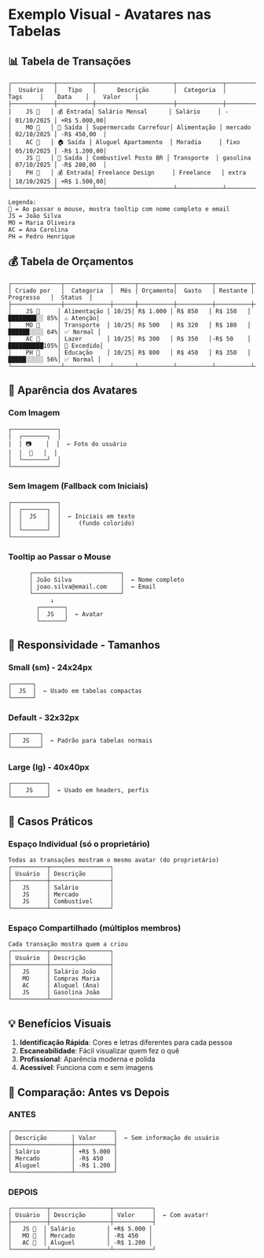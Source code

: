 # Exemplo Visual - Avatares nas Tabelas

## 📊 Tabela de Transações

```
┌────────────┬──────────┬──────────────────────┬─────────────┬──────────────┬────────────┬─────────────┐
│  Usuário   │   Tipo   │      Descrição       │  Categoria  │     Tags     │    Data    │    Valor    │
├────────────┼──────────┼──────────────────────┼─────────────┼──────────────┼────────────┼─────────────┤
│    JS 💬   │ 💰 Entrada│ Salário Mensal      │ Salário     │ -            │ 01/10/2025 │ +R$ 5.000,00│
│    MO 💬   │ 🛒 Saída │ Supermercado Carrefour│ Alimentação │ mercado      │ 02/10/2025 │ -R$ 450,00  │
│    AC 💬   │ 🏠 Saída │ Aluguel Apartamento  │ Moradia     │ fixo         │ 05/10/2025 │ -R$ 1.200,00│
│    JS 💬   │ 🚗 Saída │ Combustível Posto BR │ Transporte  │ gasolina     │ 07/10/2025 │ -R$ 280,00  │
│    PH 💬   │ 💰 Entrada│ Freelance Design     │ Freelance   │ extra        │ 10/10/2025 │ +R$ 1.500,00│
└────────────┴──────────┴──────────────────────┴─────────────┴──────────────┴────────────┴─────────────┘

Legenda:
💬 = Ao passar o mouse, mostra tooltip com nome completo e email
JS = João Silva
MO = Maria Oliveira
AC = Ana Carolina
PH = Pedro Henrique
```

## 💰 Tabela de Orçamentos

```
┌──────────────┬─────────────┬──────┬──────────┬──────────┬──────────┬──────────────┬──────────┐
│ Criado por   │  Categoria  │  Mês │ Orçamento│  Gasto   │ Restante │  Progresso   │  Status  │
├──────────────┼─────────────┼──────┼──────────┼──────────┼──────────┼──────────────┼──────────┤
│    JS 💬     │ Alimentação │ 10/25│ R$ 1.000 │ R$ 850   │ R$ 150   │ ████████░░ 85%│ ⚠️ Atenção│
│    MO 💬     │ Transporte  │ 10/25│ R$ 500   │ R$ 320   │ R$ 180   │ ██████░░░░ 64%│ ✅ Normal │
│    AC 💬     │ Lazer       │ 10/25│ R$ 300   │ R$ 350   │-R$ 50    │ ██████████105%│ 🔴 Excedido│
│    PH 💬     │ Educação    │ 10/25│ R$ 800   │ R$ 450   │ R$ 350   │ █████░░░░░ 56%│ ✅ Normal │
└──────────────┴─────────────┴──────┴──────────┴──────────┴──────────┴──────────────┴──────────┘
```

## 🎨 Aparência dos Avatares

### Com Imagem

```
┌─────────────┐
│  ┌───────┐  │
│  │ 📷    │  │  ← Foto do usuário
│  │  👤   │  │
│  └───────┘  │
└─────────────┘
```

### Sem Imagem (Fallback com Iniciais)

```
┌─────────────┐
│  ┌───────┐  │
│  │  JS   │  │  ← Iniciais em texto
│  │       │  │     (fundo colorido)
│  └───────┘  │
└─────────────┘
```

### Tooltip ao Passar o Mouse

```
      ┌─────────────────────────┐
      │ João Silva              │  ← Nome completo
      │ joao.silva@email.com    │  ← Email
      └─────────────────────────┘
            ↓
        ┌───────┐
        │  JS   │  ← Avatar
        └───────┘
```

## 📱 Responsividade - Tamanhos

### Small (sm) - 24x24px

```
┌──────┐
│  JS  │  ← Usado em tabelas compactas
└──────┘
```

### Default - 32x32px

```
┌────────┐
│   JS   │  ← Padrão para tabelas normais
└────────┘
```

### Large (lg) - 40x40px

```
┌──────────┐
│    JS    │  ← Usado em headers, perfis
└──────────┘
```

## 🎯 Casos Práticos

### Espaço Individual (só o proprietário)

```
Todas as transações mostram o mesmo avatar (do proprietário)
┌──────────┬─────────────────┐
│ Usuário  │ Descrição       │
├──────────┼─────────────────┤
│   JS     │ Salário         │
│   JS     │ Mercado         │
│   JS     │ Combustível     │
└──────────┴─────────────────┘
```

### Espaço Compartilhado (múltiplos membros)

```
Cada transação mostra quem a criou
┌──────────┬─────────────────┐
│ Usuário  │ Descrição       │
├──────────┼─────────────────┤
│   JS     │ Salário João    │
│   MO     │ Compras Maria   │
│   AC     │ Aluguel (Ana)   │
│   JS     │ Gasolina João   │
└──────────┴─────────────────┘
```

## 💡 Benefícios Visuais

1. **Identificação Rápida**: Cores e letras diferentes para cada pessoa
2. **Escaneabilidade**: Fácil visualizar quem fez o quê
3. **Profissional**: Aparência moderna e polida
4. **Acessível**: Funciona com e sem imagens

## 🔄 Comparação: Antes vs Depois

### ANTES

```
┌─────────────────────────────┐
│ Descrição       │ Valor     │  ← Sem informação do usuário
├─────────────────┼───────────┤
│ Salário         │ +R$ 5.000 │
│ Mercado         │ -R$ 450   │
│ Aluguel         │ -R$ 1.200 │
└─────────────────┴───────────┘
```

### DEPOIS

```
┌──────────┬─────────────────┬───────────┐
│ Usuário  │ Descrição       │ Valor     │  ← Com avatar!
├──────────┼─────────────────┼───────────┤
│   JS 💬  │ Salário         │ +R$ 5.000 │
│   MO 💬  │ Mercado         │ -R$ 450   │
│   AC 💬  │ Aluguel         │ -R$ 1.200 │
└──────────┴─────────────────┴───────────┘
```
